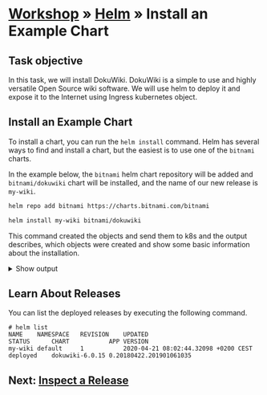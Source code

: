 # [Workshop](../README.md) &raquo; [Helm](./README.md) &raquo; Install an Example Chart

## Task objective

In this task, we will install DokuWiki. DokuWiki is a simple to use and highly
versatile Open Source wiki software. We will use helm to deploy it and expose it
to the Internet using Ingress kubernetes object.

## Install an Example Chart

To install a chart, you can run the `helm install` command. Helm has several
ways to find and install a chart, but the easiest is to use one of the `bitnami`
charts.

In the example below, the `bitnami` helm chart repository will be added and
`bitnami/dokuwiki` chart will be installed, and the name of our new release is
`my-wiki`.

```bash
helm repo add bitnami https://charts.bitnami.com/bitnami
```

```bash
helm install my-wiki bitnami/dokuwiki
```

This command created the objects and send them to k8s and the output describes,
which objects were created and show some basic information about the
installation.

<details>
    <summary>Show output</summary>

```console
# helm repo add bitnami https://charts.bitnami.com/bitnami
"bitnami" has been added to your repositories

# helm install my-wiki bitnami/dokuwiki
NAME: my-wiki
LAST DEPLOYED: Tue Apr 21 08:02:44 2020
NAMESPACE: default
STATUS: deployed
REVISION: 1
TEST SUITE: None
NOTES:
** Please be patient while the chart is being deployed **

1. Get the DokuWiki URL by running:

** Please ensure an external IP is associated to the my-wiki-dokuwiki service before proceeding **
** Watch the status using: kubectl get svc --namespace default -w my-wiki-dokuwiki **

  export SERVICE_IP=$(kubectl get svc --namespace default my-wiki-dokuwiki --template "{{ range (index .status.loadBalancer.ingress 0) }}{{.}}{{ end }}")
  echo "URL: http://$SERVICE_IP/"

2. Login with the following credentials

  echo Username: user
  echo Password: $(kubectl get secret --namespace default my-wiki-dokuwiki -o jsonpath="{.data.dokuwiki-password}" | base64 --decode)
```

</details>

## Learn About Releases

You can list the deployed releases by executing the following command.

```console
# helm list
NAME   	NAMESPACE	REVISION	UPDATED                             	STATUS  	CHART          	APP VERSION
my-wiki	default  	1       	2020-04-21 08:02:44.32098 +0200 CEST	deployed	dokuwiki-6.0.15	0.20180422.201901061035
```

## Next: [Inspect a Release](./02_inspect_upgrade.md)
